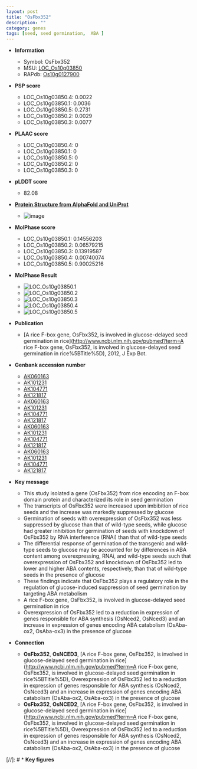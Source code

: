 ```yaml
---
layout: post
title: "OsFbx352"
description: ""
category: genes
tags: [seed, seed germination,  ABA ]
---
```


* **Information**  
    + Symbol: OsFbx352  
    + MSU: [LOC_Os10g03850](http://rice.plantbiology.msu.edu/cgi-bin/ORF_infopage.cgi?orf=LOC_Os10g03850)  
    + RAPdb: [Os10g0127900](http://rapdb.dna.affrc.go.jp/viewer/gbrowse_details/irgsp1?name=Os10g0127900)  

* **PSP score**  
    + LOC_Os10g03850.4: 0.0022 
    + LOC_Os10g03850.1: 0.0036 
    + LOC_Os10g03850.5: 0.2731 
    + LOC_Os10g03850.2: 0.0029 
    + LOC_Os10g03850.3: 0.0077 

* **PLAAC score**  
    + LOC_Os10g03850.4: 0 
    + LOC_Os10g03850.1: 0 
    + LOC_Os10g03850.5: 0 
    + LOC_Os10g03850.2: 0 
    + LOC_Os10g03850.3: 0 

* **pLDDT score**
    + 82.08

* **[Protein Structure from AlphaFold and UniProt](https://www.uniprot.org/uniprotkb/Q33B97/entry#structure)**
    + ![image](https://ricepsp.github.io/images/Q3/AF-Q33B97-F1.png)

* **MolPhase score**
    + LOC_Os10g03850.1: 0.14556203
    + LOC_Os10g03850.2: 0.06579215
    + LOC_Os10g03850.3: 0.13919587
    + LOC_Os10g03850.4: 0.00740074
    + LOC_Os10g03850.5: 0.90025216

* **MolPhase Result**
    + ![LOC_Os10g03850.1](https://304243504.github.io/Pictures/LOC_Os10g/LOC_Os10g03850.1.png)
    + ![LOC_Os10g03850.2](https://304243504.github.io/Pictures/LOC_Os10g/LOC_Os10g03850.2.png)
    + ![LOC_Os10g03850.3](https://304243504.github.io/Pictures/LOC_Os10g/LOC_Os10g03850.3.png)
    + ![LOC_Os10g03850.4](https://304243504.github.io/Pictures/LOC_Os10g/LOC_Os10g03850.4.png)
    + ![LOC_Os10g03850.5](https://304243504.github.io/Pictures/LOC_Os10g/LOC_Os10g03850.5.png)

* **Publication**  
    + [A rice F-box gene, OsFbx352, is involved in glucose-delayed seed germination in rice](http://www.ncbi.nlm.nih.gov/pubmed?term=A rice F-box gene, OsFbx352, is involved in glucose-delayed seed germination in rice%5BTitle%5D), 2012, J Exp Bot.

* **Genbank accession number**  
    + [AK060163](http://www.ncbi.nlm.nih.gov/nuccore/AK060163)
    + [AK101231](http://www.ncbi.nlm.nih.gov/nuccore/AK101231)
    + [AK104771](http://www.ncbi.nlm.nih.gov/nuccore/AK104771)
    + [AK121817](http://www.ncbi.nlm.nih.gov/nuccore/AK121817)
    + [AK060163](http://www.ncbi.nlm.nih.gov/nuccore/AK060163)
    + [AK101231](http://www.ncbi.nlm.nih.gov/nuccore/AK101231)
    + [AK104771](http://www.ncbi.nlm.nih.gov/nuccore/AK104771)
    + [AK121817](http://www.ncbi.nlm.nih.gov/nuccore/AK121817)
    + [AK060163](http://www.ncbi.nlm.nih.gov/nuccore/AK060163)
    + [AK101231](http://www.ncbi.nlm.nih.gov/nuccore/AK101231)
    + [AK104771](http://www.ncbi.nlm.nih.gov/nuccore/AK104771)
    + [AK121817](http://www.ncbi.nlm.nih.gov/nuccore/AK121817)
    + [AK060163](http://www.ncbi.nlm.nih.gov/nuccore/AK060163)
    + [AK101231](http://www.ncbi.nlm.nih.gov/nuccore/AK101231)
    + [AK104771](http://www.ncbi.nlm.nih.gov/nuccore/AK104771)
    + [AK121817](http://www.ncbi.nlm.nih.gov/nuccore/AK121817)

* **Key message**  
    + This study isolated a gene (OsFbx352) from rice encoding an F-box domain protein and characterized its role in seed germination
    + The transcripts of OsFbx352 were increased upon imbibition of rice seeds and the increase was markedly suppressed by glucose
    + Germination of seeds with overexpression of OsFbx352 was less suppressed by glucose than that of wild-type seeds, while glucose had greater inhibition for germination of seeds with knockdown of OsFbx352 by RNA interference (RNAi) than that of wild-type seeds
    + The differential response of germination of the transgenic and wild-type seeds to glucose may be accounted for by differences in ABA content among overexpressing, RNAi, and wild-type seeds such that overexpression of OsFbx352 and knockdown of OsFbx352 led to lower and higher ABA contents, respectively, than that of wild-type seeds in the presence of glucose
    + These findings indicate that OsFbx352 plays a regulatory role in the regulation of glucose-induced suppression of seed germination by targeting ABA metabolism
    + A rice F-box gene, OsFbx352, is involved in glucose-delayed seed germination in rice
    + Overexpression of OsFbx352 led to a reduction in expression of genes responsible for ABA synthesis (OsNced2, OsNced3) and an increase in expression of genes encoding ABA catabolism (OsAba-ox2, OsAba-ox3) in the presence of glucose

* **Connection**  
    + __OsFbx352__, __OsNCED3__, [A rice F-box gene, OsFbx352, is involved in glucose-delayed seed germination in rice](http://www.ncbi.nlm.nih.gov/pubmed?term=A rice F-box gene, OsFbx352, is involved in glucose-delayed seed germination in rice%5BTitle%5D), Overexpression of OsFbx352 led to a reduction in expression of genes responsible for ABA synthesis (OsNced2, OsNced3) and an increase in expression of genes encoding ABA catabolism (OsAba-ox2, OsAba-ox3) in the presence of glucose
    + __OsFbx352__, __OsNCED2__, [A rice F-box gene, OsFbx352, is involved in glucose-delayed seed germination in rice](http://www.ncbi.nlm.nih.gov/pubmed?term=A rice F-box gene, OsFbx352, is involved in glucose-delayed seed germination in rice%5BTitle%5D), Overexpression of OsFbx352 led to a reduction in expression of genes responsible for ABA synthesis (OsNced2, OsNced3) and an increase in expression of genes encoding ABA catabolism (OsAba-ox2, OsAba-ox3) in the presence of glucose

[//]: # * **Key figures**  


